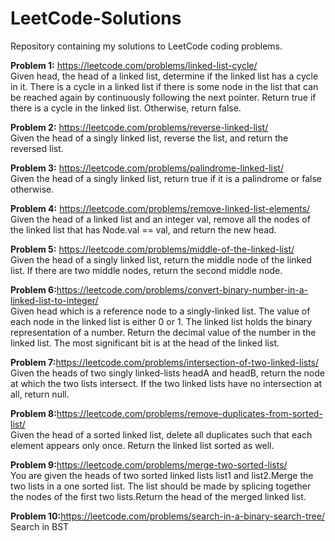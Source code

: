 # LeetCode-Solutions
Repository containing my solutions to LeetCode coding problems.

<b>Problem 1:</b> https://leetcode.com/problems/linked-list-cycle/
<br>Given head, the head of a linked list, determine if the linked list has a cycle in it.
There is a cycle in a linked list if there is some node in the list that can be reached again by continuously following the next pointer. 
Return true if there is a cycle in the linked list. Otherwise, return false.

<b>Problem 2:</b> https://leetcode.com/problems/reverse-linked-list/
<br>Given the head of a singly linked list, reverse the list, and return the reversed list.

<b>Problem 3:</b> https://leetcode.com/problems/palindrome-linked-list/
<br>Given the head of a singly linked list, return true if it is a palindrome or false otherwise.

<b>Problem 4:</b> https://leetcode.com/problems/remove-linked-list-elements/
<br>Given the head of a linked list and an integer val, remove all the nodes of the linked list that has Node.val == val, and return the new head.

<b>Problem 5:</b> https://leetcode.com/problems/middle-of-the-linked-list/
<br>Given the head of a singly linked list, return the middle node of the linked list. If there are two middle nodes, return the second middle node.

<b>Problem 6:</b>https://leetcode.com/problems/convert-binary-number-in-a-linked-list-to-integer/
<br>Given head which is a reference node to a singly-linked list. The value of each node in the linked list is either 0 or 1. The linked list holds the binary representation of a number. Return the decimal value of the number in the linked list. The most significant bit is at the head of the linked list.

<b>Problem 7:</b>https://leetcode.com/problems/intersection-of-two-linked-lists/
<br>Given the heads of two singly linked-lists headA and headB, return the node at which the two lists intersect. If the two linked lists have no intersection at all, return null.


<b>Problem 8:</b>https://leetcode.com/problems/remove-duplicates-from-sorted-list/
<br>Given the head of a sorted linked list, delete all duplicates such that each element appears only once. Return the linked list sorted as well.

<b>Problem 9:</b>https://leetcode.com/problems/merge-two-sorted-lists/
<br>You are given the heads of two sorted linked lists list1 and list2.Merge the two lists in a one sorted list. The list should be made by splicing together the nodes of the first two lists.Return the head of the merged linked list.

<b>Problem 10:</b>https://leetcode.com/problems/search-in-a-binary-search-tree/
<br>Search in BST

